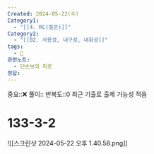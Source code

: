 ```yaml
---
Created: 2024-05-22(수)
Category1:
  - "[[4. RC(철콘)]]"
Category2:
  - "[[02. 사용성, 내구성, 내화성]]"
tags:
  - 🧮
관련노트:
  - 단순보의 피로
정답:
---
```

중요::❌
풀이::
반복도::0
최근 기출로 출제 가능성 적음
#  133-3-2

![[스크린샷 2024-05-22 오후 1.40.58.png]]